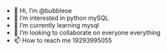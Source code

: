 - 👋 Hi, I’m @bubbleoe
- 👀 I’m interested in python mySQL
- 🌱 I’m currently learning mysql
- 💞️ I’m looking to collaborate on everyone everything
- 📫 How to reach me 19293995055
<!---
bubbleoe/bubbleoe is a ✨ special ✨ repository because its `README.md` (this file) appears on your GitHub profile.
You can click the Preview link to take a look at your changes.
--->
